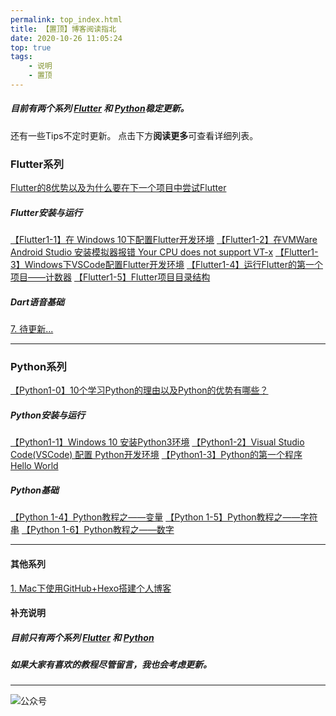 ```yaml
---
permalink: top_index.html
title: 【置顶】博客阅读指北
date: 2020-10-26 11:05:24
top: true
tags:
    - 说明
    - 置顶
---
```

##### 目前有两个系列 [Flutter](http://fulade.me/categories/Flutter/) 和 [Python](http://fulade.me/categories/Python/)稳定更新。
还有一些Tips不定时更新。
点击下方**阅读更多**可查看详细列表。
<!--more-->
### **Flutter系列**
[Flutter的8优势以及为什么要在下一个项目中尝试Flutter](http://fulade.me/why-flutter-1-1.html)
##### **Flutter安装与运行**
[【Flutter1-1】在 Windows 10下配置Flutter开发环境](http://fulade.me/windows-install-flutter.html)
[【Flutter1-2】在VMWare Android Studio 安装模拟器报错 Your CPU does not support VT-x](http://fulade.me/not-support-vt-x.html)
[【Flutter1-3】Windows下VSCode配置Flutter开发环境](http://fulade.me/windows-vscode-flutter-1-4.html)
[【Flutter1-4】运行Flutter的第一个项目——计数器](http://fulade.me/flutter-hello-word-1-5.html)
[【Flutter1-5】Flutter项目目录结构](http://fulade.me/flutter-project-files-1-6.html)
##### **Dart语音基础**
[7. 待更新...]()

***
### **Python系列**
[【Python1-0】10个学习Python的理由以及Python的优势有哪些？](http://fulade.me/reason-learn-python-1-0.html)
##### **Python安装与运行**
[【Python1-1】Windows 10 安装Python3环境](http://fulade.me/windows-install-python-1-1.html)
[【Python1-2】Visual Studio Code(VSCode) 配置 Python开发环境](http://fulade.me/vscode-install-python-1-2.html)
[【Python1-3】Python的第一个程序 Hello World](http://fulade.me/python-run-helloword-1-3.html)
##### **Python基础**
[【Python 1-4】Python教程之——变量](http://fulade.me/python-variable-1-4.html)
[【Python 1-5】Python教程之——字符串](http://fulade.me/python-string-1-5.html)
[【Python 1-6】Python教程之——数字](http://fulade.me/python-number-1-6.html)
***
#### **其他系列**
[1. Mac下使用GitHub+Hexo搭建个人博客](http://fulade.me/how-to-set-up-hexo-blog.html)

#### **补充说明**
##### 目前只有两个系列 [Flutter](http://fulade.me/categories/Flutter/) 和 [Python](http://fulade.me/categories/Python/)
##### 如果大家有喜欢的教程尽管留言，我也会考虑更新。

***
![公众号](https://cdn.jsdelivr.net/gh/johnson8888/blog_pages/images/page_footer.jpg)